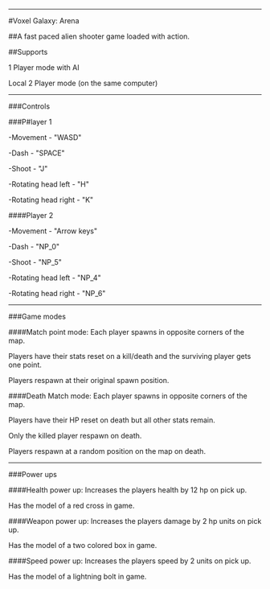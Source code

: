 ---
#Voxel Galaxy: Arena

##A fast paced alien shooter game loaded with action.

##Supports

1 Player mode with AI

Local 2 Player mode (on the same computer)
***
###Controls

###P#layer 1

-Movement - "WASD"

-Dash - "SPACE"

-Shoot - "J"

-Rotating head left - "H"

-Rotating head right - "K"


####Player 2

-Movement - "Arrow keys"

-Dash - "NP_0"

-Shoot - "NP_5"

-Rotating head left - "NP_4"

-Rotating head right - "NP_6"
***
###Game modes

####Match point mode:
Each player spawns in opposite corners of the map.

Players have their stats reset on a kill/death and the surviving player gets one point.

Players respawn at their original spawn position.

####Death Match mode:
Each player spawns in opposite corners of the map.

Players have their HP reset on death but all other stats remain.

Only the killed player respawn on death.

Players respawn at a random position on the map on death.
***
###Power ups

####Health power up:
Increases the players health by 12 hp on pick up.

Has the model of a red cross in game.

####Weapon power up:
Increases the players damage by 2 hp units on pick up.

Has the model of a two colored box in game.

####Speed power up:
Increases the players speed by 2 units on pick up.

Has the model of a lightning bolt in game.